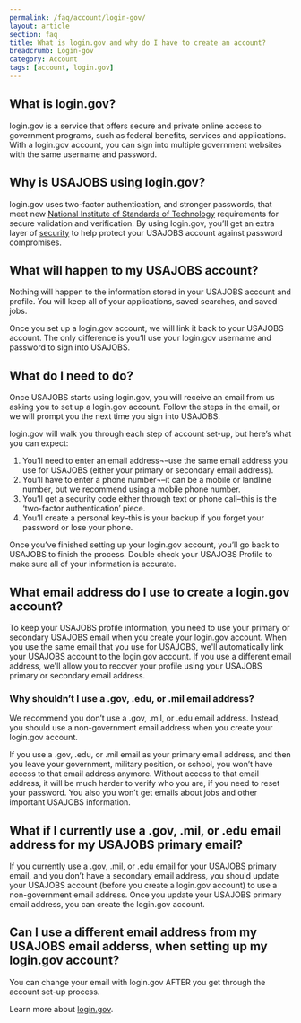 ```yaml
---
permalink: /faq/account/login-gov/
layout: article
section: faq
title: What is login.gov and why do I have to create an account?
breadcrumb: Login-gov
category: Account
tags: [account, login.gov]
---
```


## What is login.gov?
login.gov is a service that offers secure and private online access to government programs, such as federal benefits, services and applications. With a login.gov account, you can sign into multiple government websites with the same username and password.

## Why is USAJOBS using login.gov?
login.gov uses two-factor authentication, and stronger passwords, that meet new [National Institute of Standards of Technology](https://www.nist.gov/) requirements for secure validation and verification. By using login.gov, you’ll get an extra layer of [security](https://login.gov/security/) to help protect your USAJOBS account against password compromises.

## What will happen to my USAJOBS account?
Nothing will happen to the information stored in your USAJOBS account and profile.  You will keep all of your applications, saved searches, and saved jobs.

Once you set up a login.gov account, we will link it back to your USAJOBS account. The only difference is you’ll use your login.gov username and password to sign into USAJOBS.

## What do I need to do?
Once USAJOBS starts using login.gov, you will receive an email from us asking you to set up a login.gov account.  Follow the steps in the email, or we will prompt you the next time you sign into USAJOBS.

login.gov will walk you through each step of account set-up, but here’s what you can expect:

1.	You’ll need to enter an email address¬–use the same email address you use for USAJOBS (either your primary or secondary email address).
2.	You’ll have to enter a phone number¬–it can be a mobile or landline number, but we recommend using a mobile phone number.
3.	You’ll get a security code either through text or phone call–this is the ‘two-factor authentication’ piece.
4.	You’ll create a personal key–this is your backup if you forget your password or lose your phone.

Once you’ve finished setting up your login.gov account, you’ll go back to USAJOBS to finish the process.  Double check your USAJOBS Profile to make sure all of your information is accurate.

## What email address do I use to create a login.gov account?
To keep your USAJOBS profile information, you need to use your primary or secondary USAJOBS email when you create your login.gov account. When you use the same email that you use for USAJOBS, we'll automatically link your USAJOBS account to the login.gov account. If you use a different email address, we'll allow you to recover your profile using your USAJOBS primary or secondary email address.

### Why shouldn’t I use a .gov, .edu, or .mil email address?
We recommend you don’t use a .gov, .mil, or .edu email address. Instead, you should use a non-government email address when you create your login.gov account.

If you use a .gov, .edu, or .mil email as your primary email address, and then you leave your government, military position, or school, you won’t have access to that email address anymore. Without access to that email address, it will be much harder to verify who you are, if you need to reset your password. You also you won’t get emails about jobs and other important USAJOBS information.

## What if I currently use a .gov, .mil, or .edu email address for my USAJOBS primary email?
If you currently use a .gov, .mil, or .edu email for your USAJOBS primary email, and you don’t have a secondary email address, you should update your USAJOBS account (before you create a login.gov account) to use a non-government email address. Once you update your USAJOBS primary email address, you can create the login.gov account.

## Can I use a different email address from my USAJOBS email adderss, when setting up my login.gov account?

You can change your email with login.gov AFTER you get through the account set-up process.

Learn more about [login.gov](https://login.gov/).
